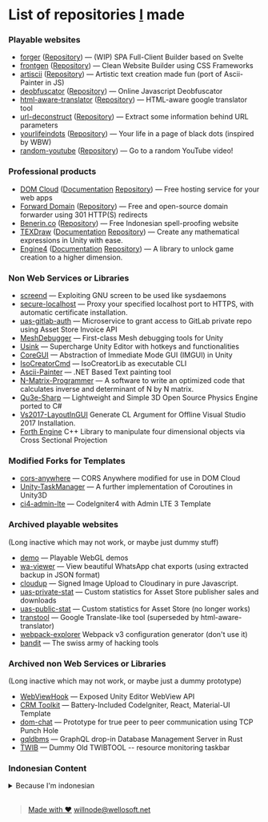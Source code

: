 
# List of repositories [I](https://github.com/willnode/) made

### Playable websites

+ [forger](https://willnode.github.io/forger) ([Repository](https://github.com/willnode/forger)) &mdash; (WIP) SPA Full-Client Builder based on Svelte
+ [frontgen](https://willnode.github.io/frontgen) ([Repository](https://github.com/willnode/frontgen)) &mdash; Clean Website Builder using CSS Frameworks
+ [artiscii](https://willnode.github.io/artiscii) ([Repository](https://github.com/willnode/artiscii)) &mdash; Artistic text creation made fun (port of Ascii-Painter in JS)
+ [deobfuscator](https://willnode.github.io/deobfuscator) ([Repository](https://github.com/willnode/deobfuscator)) &mdash; Online Javascript Deobfuscator
+ [html-aware-translator](https://willnode.github.io/html-aware-translator/) ([Repository](https://github.com/willnode/html-aware-translator)) &mdash; HTML-aware google translator tool
+ [url-deconstruct](https://willnode.github.io/url-deconstruct/) ([Repository](https://github.com/willnode/url-deconstruct)) &mdash; Extract some information behind URL parameters
+ [yourlifeindots](https://willnode.github.io/yourlifeindots) ([Repository](https://github.com/willnode/yourlifeindots)) &mdash; Your life in a page of black dots (inspired by WBW)
+ [random-youtube](https://willnode.github.io/random-youtube) ([Repository](https://github.com/willnode/random-youtube)) &mdash; Go to a random YouTube video!


### Professional products

+ [DOM Cloud](https://domcloud.co/) (<a href="//github.com/domcloud/domcloud/">Documentation</a> <a href="//github.com/domcloud/">Repository</a>) &mdash; Free hosting service for your web apps
+ [Forward Domain](https://forwarddomain.net/) (<a href="//github.com/willnode/forward-domain/">Repository</a>) &mdash; Free and open-source domain forwarder using 301 HTTP(S) redirects
+ [Benerin.co](https://benerin.co/) (<a href="//github.com/willnode/benerin-web/">Repository</a>) &mdash; Free Indonesian spell-proofing website
+ [TEXDraw](https://u3d.as/mFe) (<a href="//willnode.gitlab.io/texdraw/">Documentation</a> <a href="//gitlab.com/willnode/TEXDraw">Repository</a>) &mdash; Create any mathematical expressions in Unity with ease.
+ [Engine4](https://u3d.as/fdm) (<a href="//willnode.github.io/engine4-doc">Documentation</a> <a href="//gitlab.com/willnode/Engine4">Repository</a>) &mdash; A library to unlock game creation to a higher dimension.

### Non Web Services or Libraries

+ [screend](https://github.com/willnode/screend) &mdash; Exploiting GNU screen to be used like sysdaemons
+ [secure-localhost](https://github.com/willnode/secure-localhost) &mdash; Proxy your specified localhost port to HTTPS, with automatic certificate installation.
+ [uas-gitlab-auth](https://github.com/willnode/uas-gitlab-auth) &mdash; Microservice to grant access to GitLab private repo using Asset Store Invoice API
+ [MeshDebugger](https://github.com/willnode/MeshDebugger) &mdash; First-class Mesh debugging tools for Unity
+ [Usink](https://github.com/willnode/Usink) &mdash; Supercharge Unity Editor with hotkeys and functionalities
+ [CoreGUI](https://github.com/willnode/CoreGUI) &mdash; Abstraction of Immediate Mode GUI (IMGUI) in Unity
+ [IsoCreatorCmd](https://github.com/willnode/IsoCreatorCmd) &mdash; IsoCreatorLib as executable CLI
+ [Ascii-Painter](https://github.com/willnode/Ascii-Painter) &mdash; .NET Based Text painting tool
+ [N-Matrix-Programmer](https://github.com/willnode/N-Matrix-Programmer) &mdash; A software to write an optimized code that calculates inverse and determinant of N by N matrix.
+ [Qu3e-Sharp](https://github.com/willnode/Qu3e-Sharp) &mdash; Lightweight and Simple 3D Open Source Physics Engine ported to C#
+ [Vs2017-LayoutInGUI](https://github.com/willnode/Vs2017-LayoutInGUI) Generate CL Argument for Offline Visual Studio 2017 Installation.
+ [Forth Engine](https://github.com/forth-engine/forth-library) C++ Library to manipulate four dimensional objects via Cross Sectional Projection

### Modified Forks for Templates

+ [cors-anywhere](https://github.com/willnode/cors-anywhere) &mdash; CORS Anywhere modified for use in DOM Cloud
+ [Unity-TaskManager](https://github.com/willnode/Unity-TaskManager) &mdash; A further implementation of Coroutines in Unity3D
+ [ci4-admin-lte](https://github.com/willnode/ci4-admin-lte) &mdash; CodeIgniter4 with Admin LTE 3 Template

### Archived playable websites

(Long inactive which may not work, or maybe just dummy stuff)

+ [demo](https://willnode.github.io/demo/) &mdash; Playable WebGL demos
+ [wa-viewer](https://willnode.github.io/wa-viewer) &mdash; View beautiful WhatsApp chat exports (using extracted backup in JSON format)
+ [cloudup](https://willnode.github.io/cloudup) &mdash; Signed Image Upload to Cloudinary in pure Javascript.
+ [uas-private-stat](https://willnode.github.io/uas-private-stat) &mdash; Custom statistics for Asset Store publisher sales and downloads
+ [uas-public-stat](https://willnode.github.io/uas-public-stat) &mdash; Custom statistics for Asset Store (no longer works)
+ [transtool](https://willnode.github.io/transtool) &mdash; Google Translate-like tool (superseded by html-aware-translator)
+ [webpack-explorer](https://willnode.github.io/webpack-explorer) Webpack v3 configuration generator (don't use it)
+ [bandit](https://willnode.github.io/bandit) &mdash; The swiss army of hacking tools

### Archived non Web Services or Libraries

(Long inactive which may not work, or maybe just a dummy prototype)

+ [WebViewHook](https://github.com/willnode/WebViewHook) &mdash; Exposed Unity Editor WebView API
+ [CRM Toolkit](https://github.com/willnode/crm-toolkit) &mdash; Battery-Included CodeIgniter, React, Material-UI Template
+ [dom-chat](https://github.com/willnode/crm-toolkit) &mdash; Prototype for true peer to peer communication using TCP Punch Hole
+ [gqldbms](https://github.com/willnode/gqldbms) &mdash; GraphQL drop-in Database Management Server in Rust
+ [TWIB](https://github.com/willnode/TWIB)  &mdash; Dummy Old TWIBTOOL -- resource monitoring taskbar

### Indonesian Content

<details markdown="1">
<br>

<summary>Because I'm indonesian</summary>

+ [madura.wellosoft.net](https://madura.wellosoft.net) &mdash; Madurese-Indonesian translator (my bachelor thesis)
+ [trunojoyo-assets](https://willnode.github.io/trunojoyo-assets) &mdash; Arsip Logo/Grafis UTM
+ [techno-web-project](https://willnode.github.io/techno-web-project) &mdash; Bekas Lomba di Univ Soedirman
+ [lomba_untag](https://github.com/willnode/lomba_untag) &mdash; Bekas Lomba Website UNTAG. Juara 1
+ [PD](https://github.com/willnode/PD) &mdash; Koleksi Tugas Penambangan Data
+ [Sikat](https://github.com/willnode/sikat) &mdash; Sistem Informasi KAmpus Terpadu
+ [PAW2020-1-A10](https://github.com/willnode/PAW2020-1-A10) &mdash; Tugas semester PAW (PHP Fundamentals)
+ [Arsipin](https://github.com/willnode/Arsipin) &mdash; Aplikasi arsip surat
+ [Observatory](https://github.com/willnode/Observatory) &mdash; Project hosting untuk Simulasi Alam Semesta (aplikasi tugas akhir)
+ [Nafza-Faroidh](https://github.com/willnode/Nafza-Faroidh) &mdash; Aplikasi Desktop untuk Penghitungan Faroidh atau Waris mewaris harta peninggalan menurut Ajaran Islam


 </details>

<br>

> [Made with ❤](https://github.com/willnode/willnode.github.io) [willnode](https://github.com/willnode)[@wellosoft.net](https://wellosoft.net)
